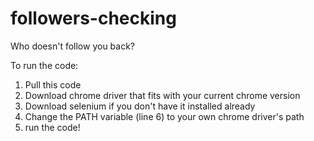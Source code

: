 # followers-checking
Who doesn't follow you back?


To run the code:
  1. Pull this code
  2. Download chrome driver that fits with your current chrome version
  3. Download selenium if you don't have it installed already
  4. Change the PATH variable (line 6) to your own chrome driver's path
  5. run the code!

